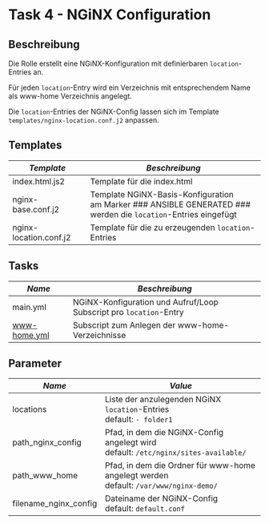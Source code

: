 # Task 4 - NGiNX Configuration
## Beschreibung
Die Rolle erstellt eine NGiNX-Konfiguration mit definierbaren `location`-Entries an.

Für jeden `location`-Entry wird ein Verzeichnis mit entsprechendem Name als www-home
Verzeichnis angelegt.

Die `location`-Entries der NGiNX-Config lassen sich im Template `templates/nginx-location.conf.j2` anpassen.

## Templates
*Template* | *Beschreibung*
-----|------
index.html.js2 | Template für die index.html
nginx-base.conf.j2 | Template NGiNX-Basis-Konfiguration <br/> am Marker ### ANSIBLE GENERATED ### werden die `location`-Entries eingefügt
nginx-location.conf.j2 | Template für die zu erzeugenden `location`-Entries

## Tasks
*Name* | *Beschreibung*
-----|------
main.yml | NGiNX-Konfiguration und Aufruf/Loop Subscript pro `location`-Entry
www-home.yml | Subscript zum Anlegen der www-home-Verzeichnisse


## Parameter
*Name* | *Value*
-----|------
locations | Liste der anzulegenden NGiNX `location`-Entries <br/> default: `- folder1`
path_nginx_config | Pfad, in dem die NGiNX-Config angelegt wird <br/> default: `/etc/nginx/sites-available/`
path_www_home | Pfad, in dem die Ordner für www-home angelegt werden <br/> default: `/var/www/nginx-demo/`
filename_nginx_config | Dateiname der NGiNX-Config <br/> default: `default.conf`

